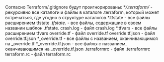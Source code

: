 Согласно Terraform/.gitignore будут проигнорированы:
**/.terraform/*  	 - рекурсивно все каталоги и файлы в каталоге .terraform, который может встречаться, где 
						угодно в структуре каталогов
*.tfstate            - все файлы расширением tfstate
*.tfstate.*          - все файлы, содержашие в своем названии шаблон .tfstate.
crash.log            - файл crash.log
*.tfvars             - все файлы расширением tfvars
override.tf          - файл override.tf
override.tf.json     - файл override.tf.json
*_override.tf        - все файлы с названием, оканчивающимся на _override.tf
*_override.tf.json   - все файлы с названием, оканчивающимся на _override.tf.json
.terraformrc         - файл .terraformrc
terraform.rc         - файл terraform.rc